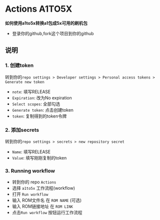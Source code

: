 # Actions A1TO5X
 
**如何使用a1to5x转换a1包成5x可用的刷机包**

* 登录你的github,fork这个项目到你的github

## 说明
### 1. 创建token
转到你的`repo settings > Developer settings > Personal access tokens > Generate new token` 
- `note`: 填写RELEASE
- `Expiration`: 改为No expiration
- `Select scopes`: 全部勾选
- `Generate token`: 点击创建token
- `token`: 复制得到的token令牌

### 2. 添加secrets
转到你的`repo settings > secrets > new repository secret` 
- `Name`: 填写RELEASE
- `Value`: 填写刚刚复制的token

### 3. Running workflow
- 转到你的 repo `Actions`
- 选择 `a1to5x` 工作流程(workflow)
- 打开 `Run workflow`
- 输入 ROM文件名 在 `ROM NAME` (可选)
- 输入 ROM链接地址 在 `ROM LINK` 
- 点击`Run workflow` 按钮运行工作流程
